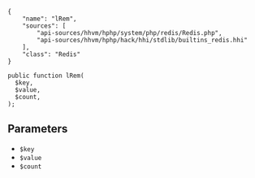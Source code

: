 ``` yamlmeta
{
    "name": "lRem",
    "sources": [
        "api-sources/hhvm/hphp/system/php/redis/Redis.php",
        "api-sources/hhvm/hphp/hack/hhi/stdlib/builtins_redis.hhi"
    ],
    "class": "Redis"
}
```




``` Hack
public function lRem(
  $key,
  $value,
  $count,
);
```




## Parameters




+ ` $key `
+ ` $value `
+ ` $count `
<!-- HHAPIDOC -->
